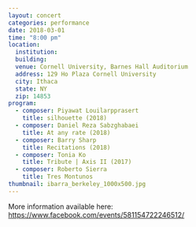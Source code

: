 ```yaml
---
layout: concert
categories: performance
date: 2018-03-01
time: "8:00 pm"
location:
  institution:
  building:
  venue: Cornell University, Barnes Hall Auditorium
  address: 129 Ho Plaza Cornell University
  city: Ithaca
  state: NY
  zip: 14853
program:
  - composer: Piyawat Louilarpprasert
    title: silhouette (2018)
  - composer: Daniel Reza Sabzghabaei
    title: At any rate (2018)
  - composer: Barry Sharp
    title: Recitations (2018)
  - composer: Tonia Ko
    title: Tribute | Axis II (2017)
  - composer: Roberto Sierra
    title: Tres Montunos
thumbnail: ibarra_berkeley_1000x500.jpg
---
```


More information available here: <a href="https://www.facebook.com/events/581154722246512/" target="blank">https://www.facebook.com/events/581154722246512/ </a>

<!-- should we have a separate field for ticket sales and time -->
